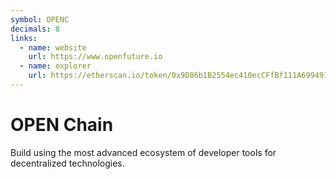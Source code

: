 ```yaml
---
symbol: OPENC
decimals: 8
links:
  - name: website
    url: https://www.openfuture.io
  - name: explorer
    url: https://etherscan.io/token/0x9D86b1B2554ec410ecCFfBf111A6994910111340
---
```


# OPEN Chain

Build using the most advanced ecosystem of developer tools for decentralized technologies.
